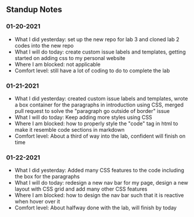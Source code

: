 ## Standup Notes

### 01-20-2021
- What I did yesterday: set up the new repo for lab 3 and cloned lab 2 codes into the new repo
- What I will do today: create custom issue labels and templates, getting started on adding css to my personal website
- Where I am blocked: not applicable
- Comfort level: still have a lot of coding to do to complete the lab
### 01-21-2021
- What I did yesterday: created custom issue labels and templates, wrote a box container for the paragraphs in introduction using CSS, merged pull request to solve the "paragraph go outside of border" issue
- What I will do today: Keep adding more styles using CSS
- Where I am blocked: how to properly style the "code" tag in html to make it resemble code sections in markdown
- Comfort level: About a third of way into the lab, confident will finish on time
### 01-22-2021
- What I did yesterday: Added many CSS features to the code including the box for the paragraphs
- What I will do today: redesign a new nav bar for my page, design a new layout with CSS grid and add many other CSS features
- Where I am blocked: how to design the nav bar such that it is reactive when hover over it
- Comfort level: About halfway done with the lab, will finish by today
